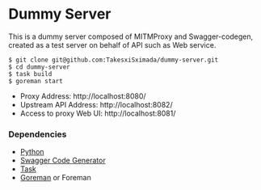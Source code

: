# Dummy Server

This is a dummy server composed of MITMProxy and Swagger-codegen, created as a test server on behalf of API such as Web service.

```
$ git clone git@github.com:TakesxiSximada/dummy-server.git
$ cd dummy-server
$ task build
$ goreman start
```

- Proxy Address: http://localhost:8080/
- Upstream API Address: http://localhost:8082/
- Access to proxy Web UI: http://localhost:8081/


### Dependencies

- [Python](https://www.python.org/)
- [Swagger Code Generator](https://github.com/swagger-api/swagger-codegen)
- [Task](https://github.com/go-task/task)
- [Goreman](https://github.com/mattn/goreman) or Foreman
